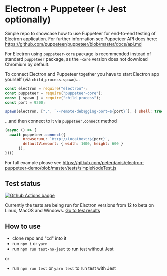 # Electron + Puppeteer (+ Jest optionally)

Simple repo to showcase how to use Puppeteer for end-to-end testing of Electron application. For further information see Puppeteer API docs here: https://github.com/puppeteer/puppeteer/blob/master/docs/api.md

For Electron using `puppeteer-core` package is recommended instead of standard `puppeteer` package, as the `-core` version does not download Chromium by default.

To connect Electron and Puppeteer together you have to start Electron app yourself (via `child_process.spawn`)...

```Javascript
const electron = require("electron");
const puppeteer = require("puppeteer-core");
const { spawn } = require("child_process");
const port = 9200;

spawn(electron, [".", `--remote-debugging-port=${port}`], { shell: true });
```

...and then connect to it via `puppeteer.connect` method

```Javascript
(async () => {
  await puppeteer.connect({
        browserURL: `http://localhost:${port}`,
        defaultViewport: { width: 1000, height: 600 }
      });
})()
```

For full example please see https://github.com/peterdanis/electron-puppeteer-demo/blob/master/tests/simpleNodeTest.js

## Test status

[![Github Actions badge](https://github.com/peterdanis/electron-puppeteer-demo/workflows/Tests/badge.svg?event=push)](https://github.com/peterdanis/electron-puppeteer-demo/actions?query=workflow%3ATests+event%3Apush)

Currently the tests are being run for Electron versions from 12 to beta on Linux, MacOS and Windows. [Go to test results](https://github.com/peterdanis/electron-puppeteer-demo/actions?query=workflow%3ATests+event%3Apush)

## How to use

- clone repo and "cd" into it
- run `npm i` or `yarn`
- run `npm run test-no-jest` to run test without Jest

or

- run `npm run test` or `yarn test` to run test with Jest
